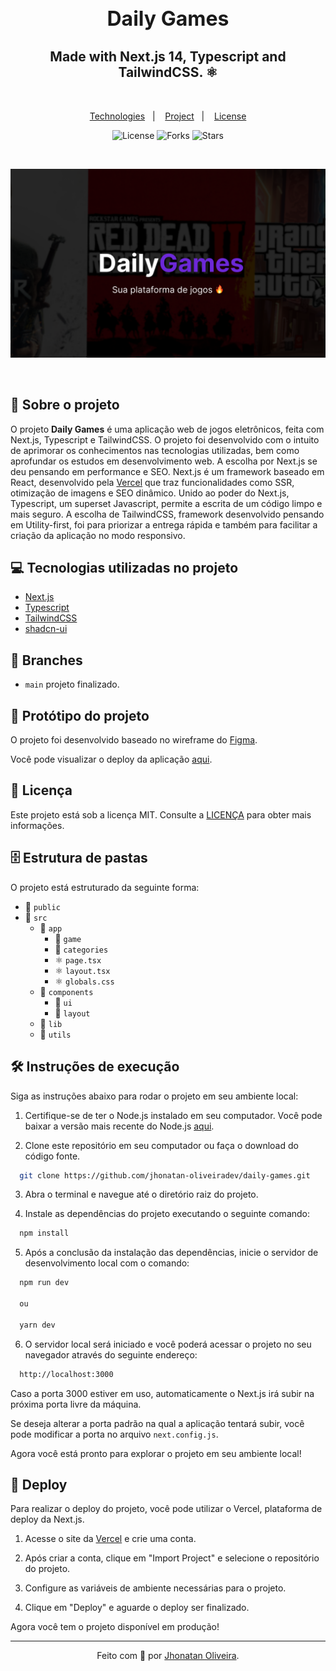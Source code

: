 <div align="center">
<h1 style="font-weight: semibold; font-size: 32px;">Daily Games</h1>
<h2 align="center">Made with Next.js 14, Typescript and TailwindCSS. ⚛</h2>
</div>

&nbsp;

<p align="center">
  <a href="#Technologies">Technologies</a>&nbsp;&nbsp;&nbsp;|&nbsp;&nbsp;&nbsp;
  <a href="#Project">Project</a>&nbsp;&nbsp;&nbsp;|&nbsp;&nbsp;&nbsp;
  <a href="#License">License</a>
</p>

<p align="center">
 <img  src="https://img.shields.io/static/v1?label=license&message=MIT&color=04D361&labelColor=281F3D" alt="License" />
  <img src="https://img.shields.io/github/repo-size/jhonatan-oliveiradev/daily-games?label=forks&message=MIT&color=04D361&labelColor=281F3D" alt="Forks" />
  <img src="https://img.shields.io/github/stars/jhonatan-oliveiradev/daily-games?label=stars&message=MIT&color=04D361&labelColor=14061f" alt="Stars" />
</p>
&nbsp;
&nbsp;
&nbsp;

<div align="center">

  ![Cover](./public/preview.png)

</div>

&nbsp;

## 📖 Sobre o projeto

O projeto **Daily Games** é uma aplicação web de jogos eletrônicos, feita com Next.js, Typescript e TailwindCSS. O projeto foi desenvolvido com o intuito de aprimorar os conhecimentos nas tecnologias utilizadas, bem como aprofundar os estudos em desenvolvimento web. A escolha por Next.js se deu pensando em performance e SEO. Next.js é um framework baseado em React, desenvolvido pela [Vercel](https://vercel.com) que traz funcionalidades como SSR, otimização de imagens e SEO dinâmico. Unido ao poder do Next.js, Typescript, um superset Javascript, permite a escrita de um código limpo e mais seguro. A escolha de TailwindCSS, framework desenvolvido pensando em Utility-first, foi para priorizar a entrega rápida e também para facilitar a criação da aplicação no modo responsivo.

## 💻 Tecnologias utilizadas no projeto

- [Next.js](https://nextjs.org/)
- [Typescript](https://www.typescriptlang.org/)
- [TailwindCSS](https://tailwindcss.com/)
- [shadcn-ui](https://shadcn-ui.com/)

## 🌿 Branches

- `main` projeto finalizado.

## 🎨 Protótipo do projeto

O projeto foi desenvolvido baseado no wireframe do [Figma](https://www.figma.com/design/IbQTYxKkayimmqf13SKfij/Daily-Games?node-id=0-1&t=bO7s8kR7JVUeQbkE-1).

Você pode visualizar o deploy da aplicação [aqui](https://daily-games-eight.vercel.app).

## 📝 Licença

Este projeto está sob a licença MIT. Consulte a [LICENÇA](./LICENSE) para obter mais informações.

## 🗄️ Estrutura de pastas

O projeto está estruturado da seguinte forma:

- 📁 `public`
- 📁 `src`
  - 📁 `app`
    - 📁 `game`
    - 📁 `categories`
    - ⚛️ `page.tsx`
    - ⚛️ `layout.tsx`
    - ⚛️ `globals.css`
  - 📁 `components`
    - 📁 `ui`
    - 📁 `layout`
  - 📁 `lib`
  - 📁 `utils`

## 🛠️ Instruções de execução

Siga as instruções abaixo para rodar o projeto em seu ambiente local:

1. Certifique-se de ter o Node.js instalado em seu computador. Você pode baixar a versão mais recente do Node.js [aqui](https://nodejs.org).

2. Clone este repositório em seu computador ou faça o download do código fonte.

```bash
  git clone https://github.com/jhonatan-oliveiradev/daily-games.git
```

3. Abra o terminal e navegue até o diretório raiz do projeto.

4. Instale as dependências do projeto executando o seguinte comando:

```bash
  npm install
```

5. Após a conclusão da instalação das dependências, inicie o servidor de desenvolvimento local com o comando:

```bash
  npm run dev

  ou

  yarn dev
```

6. O servidor local será iniciado e você poderá acessar o projeto no seu navegador através do seguinte endereço:

```bash
  http://localhost:3000
```

Caso a porta 3000 estiver em uso, automaticamente o Next.js irá subir na próxima porta livre da máquina.

Se deseja alterar a porta padrão na qual a aplicação tentará subir, você pode modificar a porta no arquivo `next.config.js`.

Agora você está pronto para explorar o projeto em seu ambiente local!

## 🚀 Deploy

Para realizar o deploy do projeto, você pode utilizar o Vercel, plataforma de deploy da Next.js.

1. Acesse o site da [Vercel](https://vercel.com) e crie uma conta.

2. Após criar a conta, clique em "Import Project" e selecione o repositório do projeto.

3. Configure as variáveis de ambiente necessárias para o projeto.

4. Clique em "Deploy" e aguarde o deploy ser finalizado.

Agora você tem o projeto disponível em produção!

<hr>

<div align="center">

Feito com 💜 por [Jhonatan Oliveira](https://jhonatanoliveira.com).

</div>